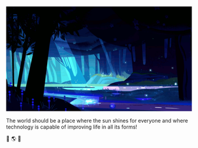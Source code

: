 ![](https://github.com/xioperez01/xioperez01/blob/master/Portada.gif)

The world should be a place where the sun shines for everyone and where technology is capable of improving life in all its forms!

:open_hands: :earth_americas: :open_hands:

